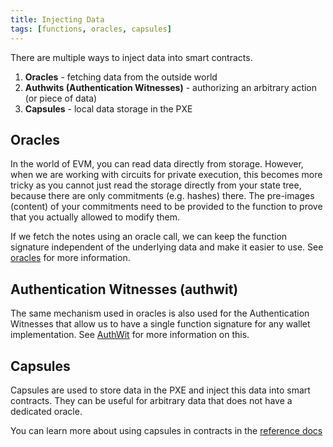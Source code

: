 ```yaml
---
title: Injecting Data
tags: [functions, oracles, capsules]
---
```


There are multiple ways to inject data into smart contracts.

1. **Oracles** - fetching data from the outside world
2. **Authwits (Authentication Witnesses)** - authorizing an arbitrary action (or piece of data)
3. **Capsules** - local data storage in the PXE

## Oracles

In the world of EVM, you can read data directly from storage. However, when we are working with circuits for private execution, this becomes more tricky as you cannot just read the storage directly from your state tree, because there are only commitments (e.g. hashes) there. The pre-images (content) of your commitments need to be provided to the function to prove that you actually allowed to modify them.

If we fetch the notes using an oracle call, we can keep the function signature independent of the underlying data and make it easier to use. See [oracles](./oracles.md) for more information.

## Authentication Witnesses (authwit)

The same mechanism used in oracles is also used for the Authentication Witnesses that allow us to have a single function signature for any wallet implementation. See [AuthWit](../../concepts/advanced/authwit.md) for more information on this.

## Capsules

Capsules are used to store data in the PXE and inject this data into smart contracts. They can be useful for arbitrary data that does not have a dedicated oracle.

You can learn more about using capsules in contracts in the [reference docs](../../../developers/reference/smart_contract_reference/aztec-nr/aztec/oracle/capsules.md)




